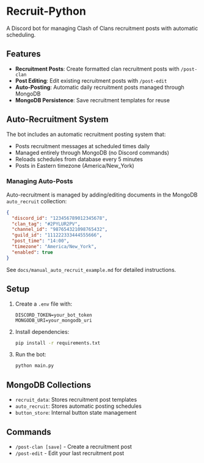 # Recruit-Python

A Discord bot for managing Clash of Clans recruitment posts with automatic scheduling.

## Features

- **Recruitment Posts**: Create formatted clan recruitment posts with `/post-clan`
- **Post Editing**: Edit existing recruitment posts with `/post-edit`
- **Auto-Posting**: Automatic daily recruitment posts managed through MongoDB
- **MongoDB Persistence**: Save recruitment templates for reuse

## Auto-Recruitment System

The bot includes an automatic recruitment posting system that:
- Posts recruitment messages at scheduled times daily
- Managed entirely through MongoDB (no Discord commands)
- Reloads schedules from database every 5 minutes
- Posts in Eastern timezone (America/New_York)

### Managing Auto-Posts

Auto-recruitment is managed by adding/editing documents in the MongoDB `auto_recruit` collection:

```json
{
  "discord_id": "123456789012345678",
  "clan_tag": "#2PYLUR2PV",
  "channel_id": "987654321098765432",
  "guild_id": "111222333444555666",
  "post_time": "14:00",
  "timezone": "America/New_York",
  "enabled": true
}
```

See `docs/manual_auto_recruit_example.md` for detailed instructions.

## Setup

1. Create a `.env` file with:
   ```
   DISCORD_TOKEN=your_bot_token
   MONGODB_URI=your_mongodb_uri
   ```

2. Install dependencies:
   ```bash
   pip install -r requirements.txt
   ```

3. Run the bot:
   ```bash
   python main.py
   ```

## MongoDB Collections

- `recruit_data`: Stores recruitment post templates
- `auto_recruit`: Stores automatic posting schedules
- `button_store`: Internal button state management

## Commands

- `/post-clan [save]` - Create a recruitment post
- `/post-edit` - Edit your last recruitment post